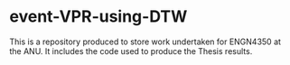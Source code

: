 # event-VPR-using-DTW
This is a repository produced to store work undertaken for ENGN4350 at the ANU. It includes the code used to produce the Thesis results.
